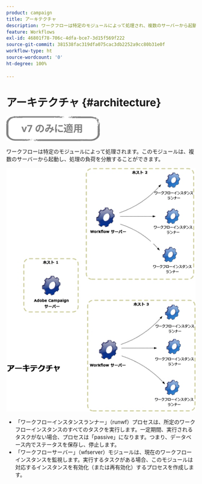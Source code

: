 ```yaml
---
product: campaign
title: アーキテクチャ
description: ワークフローは特定のモジュールによって処理され、複数のサーバーから起動し、処理の負荷を分散することができます。
feature: Workflows
exl-id: 46801f78-706c-4dfa-bce7-3d15f569f222
source-git-commit: 381538fac319dfa075cac3db2252a9cc80b31e0f
workflow-type: ht
source-wordcount: '0'
ht-degree: 100%

---
```


# アーキテクチャ {#architecture}

![](../../assets/v7-only.svg)

ワークフローは特定のモジュールによって処理されます。このモジュールは、複数のサーバーから起動し、処理の負荷を分散することができます。

![](assets/architecture.png)

* 「ワークフローインスタンスランナー」（runwf）プロセスは、所定のワークフローインスタンスのすべてのタスクを実行します。一定期間、実行されるタスクがない場合、プロセスは「passive」になります。つまり、データベース内でステータスを保存し、停止します。
* 「ワークフローサーバー」（wfserver）モジュールは、現在のワークフローインスタンスを監視します。実行するタスクがある場合、このモジュールは対応するインスタンスを有効化（または再有効化）するプロセスを作成します。
